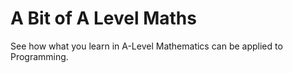 # A Bit of A Level Maths
 See how what you learn in A-Level Mathematics can be applied to Programming.
